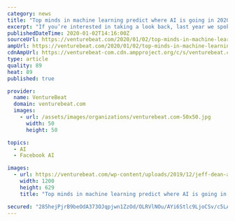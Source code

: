 ```yaml
---
category: news
title: "Top minds in machine learning predict where AI is going in 2020"
excerpt: "If you’re interested in taking a look back, last year we spoke with people like Facebook AI Research chief scientist Yann LeCun, Landing.ai founder Andrew Ng, and Accenture global responsible AI ..."
publishedDateTime: 2020-01-02T14:16:00Z
sourceUrl: https://venturebeat.com/2020/01/02/top-minds-in-machine-learning-predict-where-ai-is-going-in-2020/
ampUrl: https://venturebeat.com/2020/01/02/top-minds-in-machine-learning-predict-where-ai-is-going-in-2020/amp/
cdnAmpUrl: https://venturebeat-com.cdn.ampproject.org/c/s/venturebeat.com/2020/01/02/top-minds-in-machine-learning-predict-where-ai-is-going-in-2020/amp/
type: article
quality: 89
heat: 89
published: true

provider:
  name: VentureBeat
  domain: venturebeat.com
  images:
    - url: /assets/images/organizations/venturebeat.com-50x50.jpg
      width: 50
      height: 50

topics:
  - AI
  - Facebook AI

images:
  - url: https://venturebeat.com/wp-content/uploads/2019/12/jeff-dean-anima-anandkumar-celeste-kidd-dario-gil-soumith-chintata.png?fit=1200%2C629&strip=all
    width: 1200
    height: 629
    title: "Top minds in machine learning predict where AI is going in 2020"

secured: "285hejPjrB9beOdA373OJqpjwn1ZzOd/OLRVlNOu/AYi6Stlc9LjoCSv/c5LASMJnCth25VJtaCWqwlKjTysZbPGDagv3OFSAQuU7xUxxg9VNJtO1+6LmOY2MMmyRxH+cSlvET5uEO8Odb0HRfF/asGnYfEFvYc/TfUwQuzkh6Iknnq3w0fuZ17c/luETE/2dKSyD5PdskaSZ717fU76Xvr+NlHMQLuMoOCSFBM1eAIKs94Rl9iXxWhGIoCGFRQLX2dk7MpEzg5WhRoQci77rAvwA4EnwemAlu9B/csoqodCOwfiK5PsjFxEHQlL6XNN;YxIDcMn2t+9b2URUGKe/DA=="
---
```



